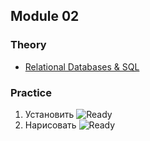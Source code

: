 ## Module 02

### Theory
- [Relational Databases & SQL](https://github.com/KTurau/DataLearn/blob/main/Module02/Module02-Theory.md) 

### Practice

1. Установить ![Ready](https://img.shields.io/badge/-ready-green)
2. Нарисовать ![Ready](https://img.shields.io/badge/-ready-green) 
